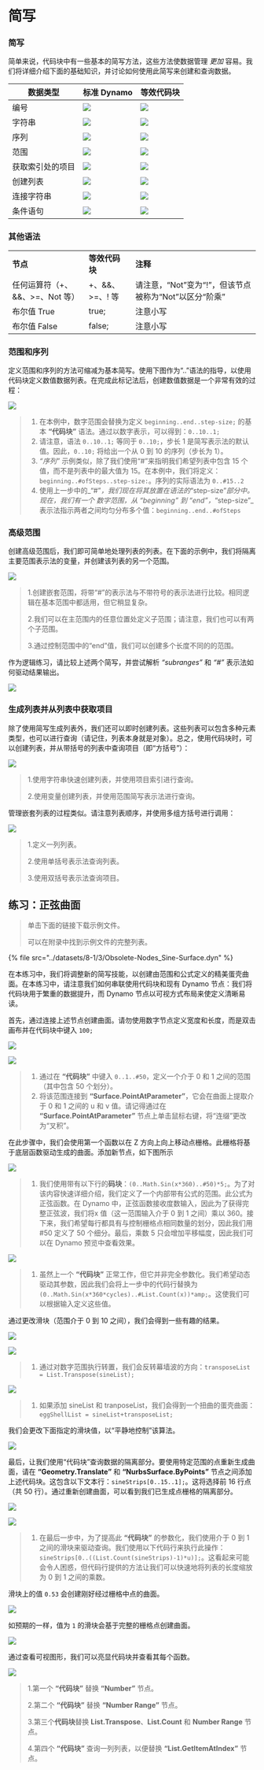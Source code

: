 # 简写

### 简写

简单来说，代码块中有一些基本的简写方法，这些方法使数据管理 _更加_ 容易。我们将详细介绍下面的基础知识，并讨论如何使用此简写来创建和查询数据。

| **数据类型**          | **标准 Dynamo**                                      | **等效代码块**                                    |
| ---------------------- | -------------------------------------------------------- | ------------------------------------------------------------- |
| 编号                | ![](../images/8-1/3/01node-numbers.jpg)       | ![](../images/8-1/3/01codeblock-numbers.jpg)       |
| 字符串                | ![](../images/8-1/3/02node-string.jpg)        | ![](../images/8-1/3/02codeblock-string.jpg)         |
| 序列              | ![](../images/8-1/3/03node-sequence.jpg)       | ![](../images/8-1/3/03codeblock-sequence.jpg)       |
| 范围                 | ![](../images/8-1/3/04node-range.jpg)          | ![](../images/8-1/3/04codeblock-range.jpg)         |
| 获取索引处的项目      | ![](../images/8-1/3/05node-listgetitem.jpg) | ![](../images/8-1/3/05codeblock-listgetitem.jpg) |
| 创建列表            | ![](../images/8-1/3/06node-listcreate.jpg)   | ![](../images/8-1/3/06codeblock-listcreate.jpg)   |
| 连接字符串    | ![](../images/8-1/3/07node-stringconcat.jpg) | ![](../images/8-1/3/07codeblock-stringconcat.jpg) |
| 条件语句 | ![](../images/8-1/3/08node-conditional.jpg)   | ![](../images/8-1/3/08codeblock-conditional.jpg)   |

### 其他语法

|                                     |                           |                                                                                          |
| ----------------------------------- | ------------------------- | ---------------------------------------------------------------------------------------- |
| **节点**                         | **等效代码块** | **注释**                                                                                 |
| 任何运算符（+、&&、>=、Not 等） | +、&&、>=、! 等        | 请注意，“Not”变为“!”，但该节点被称为“Not”以区分“阶乘” |
| 布尔值 True                        | true;                     | 注意小写                                                                          |
| 布尔值 False                       | false;                    | 注意小写                                                                          |

### 范围和序列

定义范围和序列的方法可缩减为基本简写。使用下图作为“..”语法的指导，以使用代码块定义数值数据列表。在完成此标记法后，创建数值数据是一个非常有效的过程：

![](../images/8-1/3/shorthand-rangesandsequences.jpg)

> 1. 在本例中，数字范围会替换为定义 `beginning..end..step-size;` 的基本 **“代码块”** 语法。通过以数字表示，可以得到：`0..10..1;`
> 2. 请注意，语法 `0..10..1;` 等同于 `0..10;`，步长 1 是简写表示法的默认值。因此，`0..10;` 将给出一个从 0 到 10 的序列（步长为 1）。
> 3. _“序列”_ 示例类似，除了我们使用“#”来指明我们希望列表中包含 15 个值，而不是列表中的最大值为 15。在本例中，我们将定义：`beginning..#ofSteps..step-size:`。序列的实际语法为 `0..#15..2`
> 4. 使用上一步中的_“#”_，我们现在将其放置在语法的_“step-size”_部分中。现在，我们有一个 _数字范围_，从 _“beginning”_ 到 _“end”_，_“step-size”_ 表示法指示两者之间均匀分布多个值：`beginning..end..#ofSteps`

### 高级范围

创建高级范围后，我们即可简单地处理列表的列表。在下面的示例中，我们将隔离主要范围表示法的变量，并创建该列表的另一个范围。

![](../images/8-1/3/shorthand-advancerange01.jpg)

> 1\.创建嵌套范围，将带“#”的表示法与不带符号的表示法进行比较。相同逻辑在基本范围中都适用，但它稍显复杂。
>
> 2\.我们可以在主范围内的任意位置处定义子范围；请注意，我们也可以有两个子范围。
>
> 3\.通过控制范围中的“end”值，我们可以创建多个长度不同的的范围。

作为逻辑练习，请比较上述两个简写，并尝试解析 _“subranges”_ 和 _“#”_ 表示法如何驱动结果输出。

![](../images/8-1/3/shorthand-advancerange02.jpg)

### 生成列表并从列表中获取项目

除了使用简写生成列表外，我们还可以即时创建列表。这些列表可以包含多种元素类型，也可以进行查询（请记住，列表本身就是对象）。总之，使用代码块时，可以创建列表，并从带括号的列表中查询项目（即“方括号”）：

![](../images/8-1/3/shorthand-list&getfromlist01.jpg)

> 1\.使用字符串快速创建列表，并使用项目索引进行查询。
>
> 2\.使用变量创建列表，并使用范围简写表示法进行查询。

管理嵌套列表的过程类似。请注意列表顺序，并使用多组方括号进行调用：

![](../images/8-1/3/shorthand-list&getfromlist02.jpg)

> 1\.定义一列列表。
>
> 2\.使用单括号表示法查询列表。
>
> 3\.使用双括号表示法查询项目。

## 练习：正弦曲面

> 单击下面的链接下载示例文件。
>
> 可以在附录中找到示例文件的完整列表。

{% file src="../datasets/8-1/3/Obsolete-Nodes_Sine-Surface.dyn" %}

在本练习中，我们将调整新的简写技能，以创建由范围和公式定义的精美蛋壳曲面。在本练习中，请注意我们如何串联使用代码块和现有 Dynamo 节点：我们将代码块用于繁重的数据提升，而 Dynamo 节点以可视方式布局来使定义清晰易读。

首先，通过连接上述节点创建曲面。请勿使用数字节点定义宽度和长度，而是双击画布并在代码块中键入 `100;`

![](../images/8-1/3/shorthand-exercise01.jpg)

![](../images/8-1/3/shorthand-exercise02.jpg)

> 1. 通过在 **“代码块”** 中键入 `0..1..#50`，定义一个介于 0 和 1 之间的范围（其中包含 50 个划分）。
> 2. 将该范围连接到 **“Surface.PointAtParameter”**，它会在曲面上提取介于 0 和 1 之间的 u 和 v 值。请记得通过在 **“Surface.PointAtParameter”** 节点上单击鼠标右键，将“连缀”更改为“叉积”。

在此步骤中，我们会使用第一个函数以在 Z 方向上向上移动点栅格。此栅格将基于底层函数驱动生成的曲面。添加新节点，如下图所示

![](../images/8-1/3/shorthand-exercise03.jpg)

> 1. 我们使用带有以下行的**码块**：`(0..Math.Sin(x*360)..#50)*5;`。为了对该内容快速详细介绍，我们定义了一个内部带有公式的范围。此公式为正弦函数。在 Dynamo 中，正弦函数接收度数输入，因此为了获得完整正弦波，我们将x 值（这一范围输入介于 0 到 1 之间）乘以 360。接下来，我们希望每行都具有与控制栅格点相同数量的划分，因此我们用 #50 定义了 50 个细分。最后，乘数 5 只会增加平移幅度，因此我们可以在 Dynamo 预览中查看效果。

![](../images/8-1/3/shorthand-exercise04.jpg)

> 1. 虽然上一个 **“代码块”** 正常工作，但它并非完全参数化。我们希望动态驱动其参数，因此我们会将上一步中的代码行替换为 `(0..Math.Sin(x*360*cycles)..#List.Count(x))*amp;`。这使我们可以根据输入定义这些值。

通过更改滑块（范围介于 0 到 10 之间），我们会得到一些有趣的结果。

![](../images/8-1/3/shorthand-exercise05.gif)

![](../images/8-1/3/shorthand-exercise06.jpg)

> 1. 通过对数字范围执行转置，我们会反转幕墙波的方向：`transposeList = List.Transpose(sineList);`

![](../images/8-1/3/shorthand-exercise07.jpg)

> 1. 如果添加 sineList 和 tranposeList，我们会得到一个扭曲的蛋壳曲面：`eggShellList = sineList+transposeList;`

我们会更改下面指定的滑块值，以“平静地控制”该算法。

![](../images/8-1/3/shorthand-exercise08.jpg)

最后，让我们使用“代码块”查询数据的隔离部分。要使用特定范围的点重新生成曲面，请在 **“Geometry.Translate”** 和 **“NurbsSurface.ByPoints”** 节点之间添加上述代码块。这包含以下文本行：`sineStrips[0..15..1];`。这将选择前 16 行点（共 50 行）。通过重新创建曲面，可以看到我们已生成点栅格的隔离部分。

![](../images/8-1/3/shorthand-exercise09.jpg)

![](../images/8-1/3/shorthand-exercise10.jpg)

> 1. 在最后一步中，为了提高此 **“代码块”** 的参数化，我们使用介于 0 到 1 之间的滑块来驱动查询。我们使用以下代码行来执行此操作：`sineStrips[0..((List.Count(sineStrips)-1)*u)];`。这看起来可能会令人困惑，但代码行提供的方法让我们可以快速地将列表的长度缩放为 0 到 1 之间的乘数。

滑块上的值 `0.53` 会创建刚好经过栅格中点的曲面。

![](../images/8-1/3/shorthand-exercise11.jpg)

如预期的一样，值为 `1` 的滑块会基于完整的栅格点创建曲面。

![](../images/8-1/3/shorthand-exercise12.jpg)

通过查看可视图形，我们可以亮显代码块并查看其每个函数。

![](../images/8-1/3/shorthand-exercise13.jpg)

> 1\.第一个 **“代码块”** 替换 **“Number”** 节点。
>
> 2\.第二个 **“代码块”** 替换 **“Number Range”** 节点。
>
> 3\.第三个**代码块**替换 **List.Transpose**、**List.Count** 和 **Number Range** 节点。
>
> 4\.第四个 **“代码块”** 查询一列列表，以便替换 **“List.GetItemAtIndex”** 节点。
